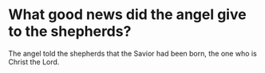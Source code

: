 # What good news did the angel give to the shepherds?

The angel told the shepherds that the Savior had been born, the one who is Christ the Lord.
